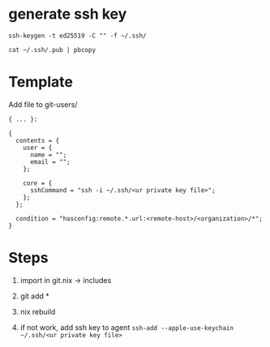 # generate ssh key

```
ssh-keygen -t ed25519 -C "" -f ~/.ssh/
```

```
cat ~/.ssh/.pub | pbcopy
```

# Template

Add file to git-users/
```
{ ... }:

{
  contents = {
    user = {
      name = "";
      email = "";
    };

    core = {
      sshCommand = "ssh -i ~/.ssh/<ur private key file>";
    };
  };

  condition = "hasconfig:remote.*.url:<remote-host>/<organization>/*";
}
```

# Steps

1. import in git.nix -> includes

2. git add *

3. nix rebuild

4. if not work, add ssh key to agent `ssh-add --apple-use-keychain ~/.ssh/<ur private key file>`